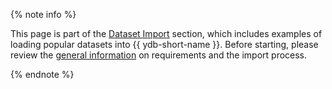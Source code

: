 {% note info %}

This page is part of the [Dataset Import](../index.md) section, which includes examples of loading popular datasets into {{ ydb-short-name }}. Before starting, please review the [general information](../index.md#general-info) on requirements and the import process.

{% endnote %}